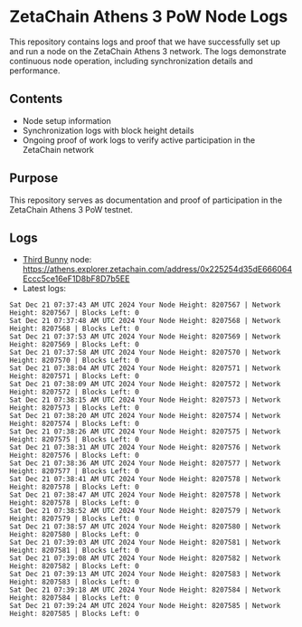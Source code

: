 # ZetaChain Athens 3 PoW Node Logs
This repository contains logs and proof that we have successfully set up and run a node on the ZetaChain Athens 3 network. The logs demonstrate continuous node operation, including synchronization details and performance.

## Contents
- Node setup information
- Synchronization logs with block height details
- Ongoing proof of work logs to verify active participation in the ZetaChain network

## Purpose
This repository serves as documentation and proof of participation in the ZetaChain Athens 3 PoW testnet.

## Logs

- [Third Bunny](https://thirdbunny.xyz/) node: https://athens.explorer.zetachain.com/address/0x225254d35dE666064Eccc5ce16eF1D8bF8D7b5EE
- Latest logs:
```
Sat Dec 21 07:37:43 AM UTC 2024 Your Node Height: 8207567 | Network Height: 8207567 | Blocks Left: 0
Sat Dec 21 07:37:48 AM UTC 2024 Your Node Height: 8207568 | Network Height: 8207568 | Blocks Left: 0
Sat Dec 21 07:37:53 AM UTC 2024 Your Node Height: 8207569 | Network Height: 8207569 | Blocks Left: 0
Sat Dec 21 07:37:58 AM UTC 2024 Your Node Height: 8207570 | Network Height: 8207570 | Blocks Left: 0
Sat Dec 21 07:38:04 AM UTC 2024 Your Node Height: 8207571 | Network Height: 8207571 | Blocks Left: 0
Sat Dec 21 07:38:09 AM UTC 2024 Your Node Height: 8207572 | Network Height: 8207572 | Blocks Left: 0
Sat Dec 21 07:38:15 AM UTC 2024 Your Node Height: 8207573 | Network Height: 8207573 | Blocks Left: 0
Sat Dec 21 07:38:20 AM UTC 2024 Your Node Height: 8207574 | Network Height: 8207574 | Blocks Left: 0
Sat Dec 21 07:38:26 AM UTC 2024 Your Node Height: 8207575 | Network Height: 8207575 | Blocks Left: 0
Sat Dec 21 07:38:31 AM UTC 2024 Your Node Height: 8207576 | Network Height: 8207576 | Blocks Left: 0
Sat Dec 21 07:38:36 AM UTC 2024 Your Node Height: 8207577 | Network Height: 8207577 | Blocks Left: 0
Sat Dec 21 07:38:41 AM UTC 2024 Your Node Height: 8207578 | Network Height: 8207578 | Blocks Left: 0
Sat Dec 21 07:38:47 AM UTC 2024 Your Node Height: 8207578 | Network Height: 8207578 | Blocks Left: 0
Sat Dec 21 07:38:52 AM UTC 2024 Your Node Height: 8207579 | Network Height: 8207579 | Blocks Left: 0
Sat Dec 21 07:38:57 AM UTC 2024 Your Node Height: 8207580 | Network Height: 8207580 | Blocks Left: 0
Sat Dec 21 07:39:03 AM UTC 2024 Your Node Height: 8207581 | Network Height: 8207581 | Blocks Left: 0
Sat Dec 21 07:39:08 AM UTC 2024 Your Node Height: 8207582 | Network Height: 8207582 | Blocks Left: 0
Sat Dec 21 07:39:13 AM UTC 2024 Your Node Height: 8207583 | Network Height: 8207583 | Blocks Left: 0
Sat Dec 21 07:39:18 AM UTC 2024 Your Node Height: 8207584 | Network Height: 8207584 | Blocks Left: 0
Sat Dec 21 07:39:24 AM UTC 2024 Your Node Height: 8207585 | Network Height: 8207585 | Blocks Left: 0
```

